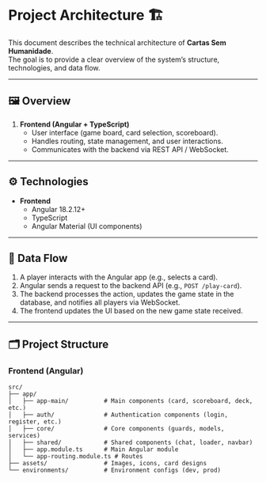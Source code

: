 # Project Architecture 🏗️

This document describes the technical architecture of **Cartas Sem Humanidade**.  
The goal is to provide a clear overview of the system’s structure, technologies, and data flow.

---

## 🖼️ Overview

1. **Frontend (Angular + TypeScript)**  
   - User interface (game board, card selection, scoreboard).  
   - Handles routing, state management, and user interactions.  
   - Communicates with the backend via REST API / WebSocket.  
---

## ⚙️ Technologies
- **Frontend**
  - Angular 18.2.12+  
  - TypeScript  
  - Angular Material (UI components) 
---

## 🔄 Data Flow
1. A player interacts with the Angular app (e.g., selects a card).  
2. Angular sends a request to the backend API (e.g., `POST /play-card`).  
3. The backend processes the action, updates the game state in the database, and notifies all players via WebSocket.  
4. The frontend updates the UI based on the new game state received.  
---

## 🗂️ Project Structure

### Frontend (Angular)
```plaintext
src/
├── app/
│   ├── app-main/          # Main components (card, scoreboard, deck, etc.)
│   ├── auth/              # Authentication components (login, register, etc.)
│   ├── core/              # Core components (guards, models, services)
│   ├── shared/            # Shared components (chat, loader, navbar)
│   ├── app.module.ts      # Main Angular module
│   └── app-routing.module.ts # Routes
├── assets/                # Images, icons, card designs
└── environments/          # Environment configs (dev, prod)